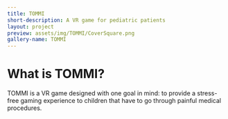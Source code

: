 ```yaml
---
title: TOMMI
short-description: A VR game for pediatric patients
layout: project
preview: assets/img/TOMMI/CoverSquare.png
gallery-name: TOMMI
---
```


# What is TOMMI?

TOMMI is a VR game designed with one goal in mind: to provide a stress-free gaming experience to children that have to go through painful medical procedures.